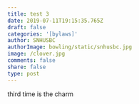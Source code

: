 ```yaml
---
title: test 3
date: 2019-07-11T19:15:35.765Z
draft: false
categories: '[bylaws]'
author: SNHUSBC
authorImage: bowling/static/snhusbc.jpg
image: /clover.jpg
comments: false
share: false
type: post
---
```

third time is the charm
